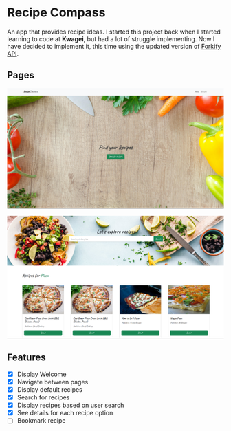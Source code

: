 # Recipe Compass

An app that provides recipe ideas. I started this project back when I started learning to code at **Kwagei**, but had a lot of struggle implementing. Now I have decided to implement it, this time using the updated version of [Forkify API](https://forkify-api.herokuapp.com/v2).

## Pages

![app homepage](/src/assets/images/recipe-home.png)

![app homepage](/src/assets/images/recipe-pg.png)

## Features

- [x] Display Welcome
- [x] Navigate between pages
- [x] Display default recipes
- [x] Search for recipes
- [x] Display recipes based on user search
- [x] See details for each recipe option
- [ ] Bookmark recipe
